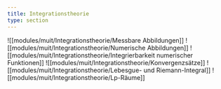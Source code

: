 ```yaml
---
title: Integrationstheorie
type: section
---
```


![[modules/muit/Integrationstheorie/Messbare Abbildungen]]
![[modules/muit/Integrationstheorie/Numerische Abbildungen]]
![[modules/muit/Integrationstheorie/Integrierbarkeit numerischer Funktionen]]
![[modules/muit/Integrationstheorie/Konvergenzsätze]]
![[modules/muit/Integrationstheorie/Lebesgue- und Riemann-Integral]]
![[modules/muit/Integrationstheorie/Lp-Räume]]
